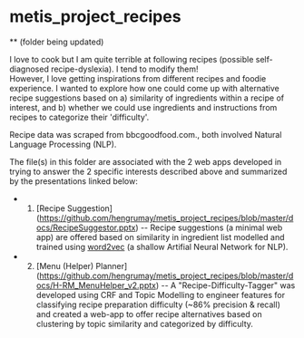 # metis_project_recipes 
** (folder being updated)  

I love to cook but I am quite terrible at following recipes (possible self-diagnosed recipe-dyslexia). I tend to modify them!   
However, I love getting inspirations from different recipes and foodie experience. I wanted to explore how one could come up with alternative recipe suggestions based on a) similarity of ingredients within a recipe of interest, and b) whether we could use ingredients and instructions from recipes to categorize their 'difficulty'.

Recipe data was scraped from bbcgoodfood.com., both involved Natural Language Processing (NLP).  

The file(s) in this folder are associated with the 2 web apps developed in trying to answer the 2 specific interests described above and summarized by the presentations linked below:  
- 1) [Recipe Suggestion] (https://github.com/hengrumay/metis_project_recipes/blob/master/docs/RecipeSuggestor.pptx) -- Recipe suggestions (a minimal web app) are offered based on similarity in ingredient list modelled and trained using [word2vec](https://code.google.com/archive/p/word2vec/) (a shallow Artifial Neural Network for NLP).   
- 2) [Menu (Helper) Planner] (https://github.com/hengrumay/metis_project_recipes/blob/master/docs/H-RM_MenuHelper_v2.pptx) -- A "Recipe-Difficulty-Tagger" was developed using CRF and Topic Modelling to engineer features for classifying recipe preparation difficulty (~86% precision & recall) and created a web-app to offer recipe alternatives based on clustering by topic similarity and categorized by difficulty.  
